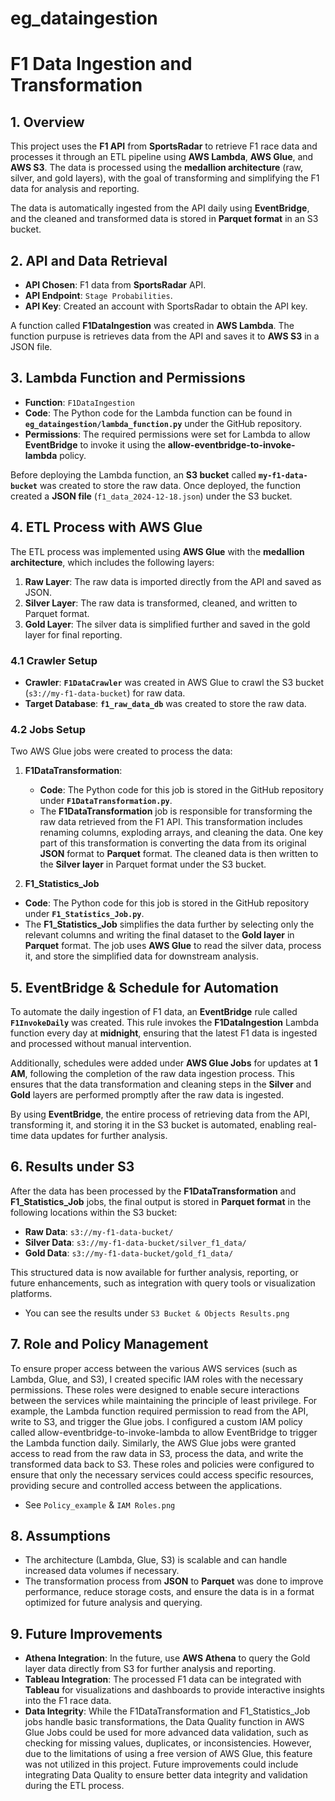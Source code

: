 # eg_dataingestion
# F1 Data Ingestion and Transformation

## 1. Overview

This project uses the **F1 API** from **SportsRadar** to retrieve F1 race data and processes it through an ETL pipeline using **AWS Lambda**, **AWS Glue**, and **AWS S3**. The data is processed using the **medallion architecture** (raw, silver, and gold layers), with the goal of transforming and simplifying the F1 data for analysis and reporting.

The data is automatically ingested from the API daily using **EventBridge**, and the cleaned and transformed data is stored in **Parquet format** in an S3 bucket. 

## 2. API and Data Retrieval

- **API Chosen**: F1 data from **SportsRadar** API.
- **API Endpoint**: `Stage Probabilities`.
- **API Key**: Created an account with SportsRadar to obtain the API key.
  
A function called **F1DataIngestion** was created in **AWS Lambda**. The function purpuse is retrieves data from the API and saves it to **AWS S3** in a JSON file. 

## 3. Lambda Function and Permissions

- **Function**: `F1DataIngestion`
- **Code**: The Python code for the Lambda function can be found in **`eg_dataingestion/lambda_function.py`** under the GitHub repository.
- **Permissions**: The required permissions were set for Lambda to allow **EventBridge** to invoke it using the **allow-eventbridge-to-invoke-lambda** policy.

Before deploying the Lambda function, an **S3 bucket** called **`my-f1-data-bucket`** was created to store the raw data. Once deployed, the function created a **JSON file** (`f1_data_2024-12-18.json`) under the S3 bucket.

## 4. ETL Process with AWS Glue

The ETL process was implemented using **AWS Glue** with the **medallion architecture**, which includes the following layers:

1. **Raw Layer**: The raw data is imported directly from the API and saved as JSON.
2. **Silver Layer**: The raw data is transformed, cleaned, and written to Parquet format.
3. **Gold Layer**: The silver data is simplified further and saved in the gold layer for final reporting.

### 4.1 Crawler Setup

- **Crawler**: **`F1DataCrawler`** was created in AWS Glue to crawl the S3 bucket (`s3://my-f1-data-bucket`) for raw data.
- **Target Database**: **`f1_raw_data_db`** was created to store the raw data.

### 4.2 Jobs Setup

Two AWS Glue jobs were created to process the data:

1. **F1DataTransformation**: 
   - **Code**: The Python code for this job is stored in the GitHub repository under **`F1DataTransformation.py`**.
   - The **F1DataTransformation** job is responsible for transforming the raw data retrieved from the F1 API. This transformation includes renaming columns, exploding arrays, and cleaning the data. One key part of this transformation is converting the data from its original **JSON** format to **Parquet** format. The cleaned data is then written to the **Silver layer** in Parquet format under the S3 bucket.

2. **F1_Statistics_Job**

 - **Code**: The Python code for this job is stored in the GitHub repository under **`F1_Statistics_Job.py`**.
 - The **F1_Statistics_Job** simplifies the data further by selecting only the relevant columns and writing the final dataset to the **Gold layer** in **Parquet** format. The job uses **AWS Glue** to read the silver data, process it, and store the simplified data for downstream analysis.

## 5. EventBridge & Schedule for Automation

To automate the daily ingestion of F1 data, an **EventBridge** rule called **`F1InvokeDaily`** was created. This rule invokes the **F1DataIngestion** Lambda function every day at **midnight**, ensuring that the latest F1 data is ingested and processed without manual intervention.

Additionally, schedules were added under **AWS Glue Jobs** for updates at **1 AM**, following the completion of the raw data ingestion process. This ensures that the data transformation and cleaning steps in the **Silver** and **Gold** layers are performed promptly after the raw data is ingested.

By using **EventBridge**, the entire process of retrieving data from the API, transforming it, and storing it in the S3 bucket is automated, enabling real-time data updates for further analysis.

## 6. Results under S3

After the data has been processed by the **F1DataTransformation** and **F1_Statistics_Job** jobs, the final output is stored in **Parquet format** in the following locations within the S3 bucket:

- **Raw Data**: `s3://my-f1-data-bucket/`
- **Silver Data**: `s3://my-f1-data-bucket/silver_f1_data/`
- **Gold Data**: `s3://my-f1-data-bucket/gold_f1_data/`

This structured data is now available for further analysis, reporting, or future enhancements, such as integration with query tools or visualization platforms.
- You can see the results under `S3 Bucket & Objects Results.png `

## 7. Role and Policy Management
To ensure proper access between the various AWS services (such as Lambda, Glue, and S3), I created specific IAM roles with the necessary permissions. 
These roles were designed to enable secure interactions between the services while maintaining the principle of least privilege. 
For example, the Lambda function required permission to read from the API, write to S3, and trigger the Glue jobs. I configured a custom IAM policy called allow-eventbridge-to-invoke-lambda to allow EventBridge to trigger the Lambda function daily.
Similarly, the AWS Glue jobs were granted access to read from the raw data in S3, process the data, and write the transformed data back to S3. These roles and policies were configured to ensure that only the necessary services could access specific resources, providing secure and controlled access between the applications.

- See `Policy_example` & `IAM Roles.png`
  
## 8. Assumptions

- The architecture (Lambda, Glue, S3) is scalable and can handle increased data volumes if necessary.
- The transformation process from **JSON** to **Parquet** was done to improve performance, reduce storage costs, and ensure the data is in a format optimized for future analysis and querying.


## 9. Future Improvements

- **Athena Integration**: In the future, use **AWS Athena** to query the Gold layer data directly from S3 for further analysis and reporting.
- **Tableau Integration**: The processed F1 data can be integrated with **Tableau** for visualizations and dashboards to provide interactive insights into the F1 race data.
- **Data Integrity**:  While the F1DataTransformation and F1_Statistics_Job jobs handle basic transformations, the Data Quality function in AWS Glue Jobs could be used for more advanced data validation, such as checking for missing values, duplicates, or inconsistencies. However, due to the limitations of using a free version of AWS Glue, this feature was not utilized in this project. Future improvements could include integrating Data Quality to ensure better data integrity and validation during the ETL process.
